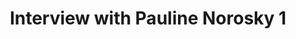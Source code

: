 ---
layout: manifest
title: Interview with Pauline Norosky 1
manifest_name: interview-with-pauline-norosky-1

---